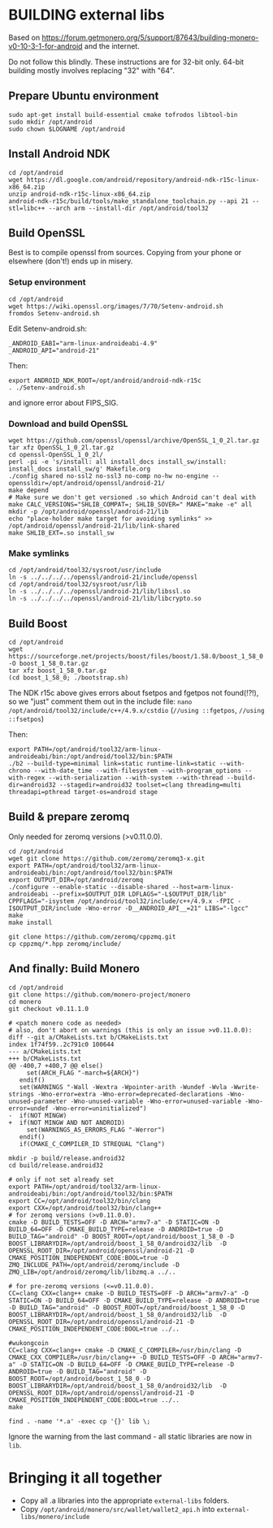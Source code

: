 # BUILDING external libs

Based on https://forum.getmonero.org/5/support/87643/building-monero-v0-10-3-1-for-android and the internet.

Do not follow this blindly. These instructions are for 32-bit only. 64-bit building mostly involves
replacing "32" with "64".

## Prepare Ubuntu environment

```
sudo apt-get install build-essential cmake tofrodos libtool-bin
sudo mkdir /opt/android
sudo chown $LOGNAME /opt/android
```

## Install Android NDK
```
cd /opt/android
wget https://dl.google.com/android/repository/android-ndk-r15c-linux-x86_64.zip
unzip android-ndk-r15c-linux-x86_64.zip
android-ndk-r15c/build/tools/make_standalone_toolchain.py --api 21 --stl=libc++ --arch arm --install-dir /opt/android/tool32
```

## Build OpenSSL
Best is to compile openssl from sources. Copying from your phone or elsewhere (don't!) ends up in misery.

### Setup environment
```
cd /opt/android
wget https://wiki.openssl.org/images/7/70/Setenv-android.sh
fromdos Setenv-android.sh
```

Edit Setenv-android.sh:
```
_ANDROID_EABI="arm-linux-androideabi-4.9"
_ANDROID_API="android-21"
```
Then:
```
export ANDROID_NDK_ROOT=/opt/android/android-ndk-r15c
. ./Setenv-android.sh
```
and ignore error about FIPS_SIG.

### Download and build OpenSSL
```
wget https://github.com/openssl/openssl/archive/OpenSSL_1_0_2l.tar.gz
tar xfz OpenSSL_1_0_2l.tar.gz
cd openssl-OpenSSL_1_0_2l/
perl -pi -e 's/install: all install_docs install_sw/install: install_docs install_sw/g' Makefile.org
./config shared no-ssl2 no-ssl3 no-comp no-hw no-engine --openssldir=/opt/android/openssl/android-21/
make depend
# Make sure we don't get versioned .so which Android can't deal with
make CALC_VERSIONS="SHLIB_COMPAT=; SHLIB_SOVER=" MAKE="make -e" all
mkdir -p /opt/android/openssl/android-21/lib
echo "place-holder make target for avoiding symlinks" >> /opt/android/openssl/android-21/lib/link-shared
make SHLIB_EXT=.so install_sw
```

### Make symlinks
```
cd /opt/android/tool32/sysroot/usr/include
ln -s ../../../../openssl/android-21/include/openssl
cd /opt/android/tool32/sysroot/usr/lib
ln -s ../../../../openssl/android-21/lib/libssl.so
ln -s ../../../../openssl/android-21/lib/libcrypto.so
```

## Build Boost
```
cd /opt/android
wget https://sourceforge.net/projects/boost/files/boost/1.58.0/boost_1_58_0.tar.gz/download -O boost_1_58_0.tar.gz
tar xfz boost_1_58_0.tar.gz
(cd boost_1_58_0; ./bootstrap.sh)
```
The NDK r15c above gives errors about fsetpos and fgetpos not found(!?!), so we "just" comment them out in the include file:
`nano /opt/android/tool32/include/c++/4.9.x/cstdio` (`//using ::fgetpos`, `//using ::fsetpos`)

Then:
```
export PATH=/opt/android/tool32/arm-linux-androideabi/bin:/opt/android/tool32/bin:$PATH
./b2 --build-type=minimal link=static runtime-link=static --with-chrono --with-date_time --with-filesystem --with-program_options --with-regex --with-serialization --with-system --with-thread --build-dir=android32 --stagedir=android32 toolset=clang threading=multi threadapi=pthread target-os=android stage
```

## Build & prepare zeromq
Only needed for zeromq versions (>v0.11.0.0).
```
cd /opt/android
wget git clone https://github.com/zeromq/zeromq3-x.git
export PATH=/opt/android/tool32/arm-linux-androideabi/bin:/opt/android/tool32/bin:$PATH
export OUTPUT_DIR=/opt/android/zeromq
./configure --enable-static --disable-shared --host=arm-linux-androideabi --prefix=$OUTPUT_DIR LDFLAGS="-L$OUTPUT_DIR/lib" CPPFLAGS="-isystem /opt/android/tool32/include/c++/4.9.x -fPIC -I$OUTPUT_DIR/include -Wno-error -D__ANDROID_API__=21" LIBS="-lgcc"
make
make install

git clone https://github.com/zeromq/cppzmq.git
cp cppzmq/*.hpp zeromq/include/
```

## And finally: Build Monero
```
cd /opt/android
git clone https://github.com/monero-project/monero
cd monero
git checkout v0.11.1.0
```
```
# <patch monero code as needed>
# also, don't abort on warnings (this is only an issue >v0.11.0.0):
diff --git a/CMakeLists.txt b/CMakeLists.txt
index 1f74f59..2c791c0 100644
--- a/CMakeLists.txt
+++ b/CMakeLists.txt
@@ -400,7 +400,7 @@ else()
     set(ARCH_FLAG "-march=${ARCH}")
   endif()
   set(WARNINGS "-Wall -Wextra -Wpointer-arith -Wundef -Wvla -Wwrite-strings -Wno-error=extra -Wno-error=deprecated-declarations -Wno-unused-parameter -Wno-unused-variable -Wno-error=unused-variable -Wno-error=undef -Wno-error=uninitialized")
-  if(NOT MINGW)
+  if(NOT MINGW AND NOT ANDROID)
     set(WARNINGS_AS_ERRORS_FLAG "-Werror")
   endif()
   if(CMAKE_C_COMPILER_ID STREQUAL "Clang")
```
```
mkdir -p build/release.android32
cd build/release.android32

# only if not set already set
export PATH=/opt/android/tool32/arm-linux-androideabi/bin:/opt/android/tool32/bin:$PATH
export CC=/opt/android/tool32/bin/clang 
export CXX=/opt/android/tool32/bin/clang++ 
# for zeromq versions (>v0.11.0.0).
cmake -D BUILD_TESTS=OFF -D ARCH="armv7-a" -D STATIC=ON -D BUILD_64=OFF -D CMAKE_BUILD_TYPE=release -D ANDROID=true -D BUILD_TAG="android" -D BOOST_ROOT=/opt/android/boost_1_58_0 -D BOOST_LIBRARYDIR=/opt/android/boost_1_58_0/android32/lib  -D OPENSSL_ROOT_DIR=/opt/android/openssl/android-21 -D CMAKE_POSITION_INDEPENDENT_CODE:BOOL=true -D ZMQ_INCLUDE_PATH=/opt/android/zeromq/include -D ZMQ_LIB=/opt/android/zeromq/lib/libzmq.a ../..

# for pre-zeromq versions (<=v0.11.0.0).
CC=clang CXX=clang++ cmake -D BUILD_TESTS=OFF -D ARCH="armv7-a" -D STATIC=ON -D BUILD_64=OFF -D CMAKE_BUILD_TYPE=release -D ANDROID=true -D BUILD_TAG="android" -D BOOST_ROOT=/opt/android/boost_1_58_0 -D BOOST_LIBRARYDIR=/opt/android/boost_1_58_0/android32/lib  -D OPENSSL_ROOT_DIR=/opt/android/openssl/android-21 -D CMAKE_POSITION_INDEPENDENT_CODE:BOOL=true ../..

#wukongcoin
CC=clang CXX=clang++ cmake -D CMAKE_C_COMPILER=/usr/bin/clang -D CMAKE_CXX_COMPILER=/usr/bin/clang++ -D BUILD_TESTS=OFF -D ARCH="armv7-a" -D STATIC=ON -D BUILD_64=OFF -D CMAKE_BUILD_TYPE=release -D ANDROID=true -D BUILD_TAG="android" -D BOOST_ROOT=/opt/android/boost_1_58_0 -D BOOST_LIBRARYDIR=/opt/android/boost_1_58_0/android32/lib  -D OPENSSL_ROOT_DIR=/opt/android/openssl/android-21 -D CMAKE_POSITION_INDEPENDENT_CODE:BOOL=true ../..
make

find . -name '*.a' -exec cp '{}' lib \;
```
Ignore the warning from the last command - all static libraries are now in `lib`.

# Bringing it all together
- Copy all .a libraries into the appropriate `external-libs` folders.
- Copy `/opt/android/monero/src/wallet/wallet2_api.h` into `external-libs/monero/include`
